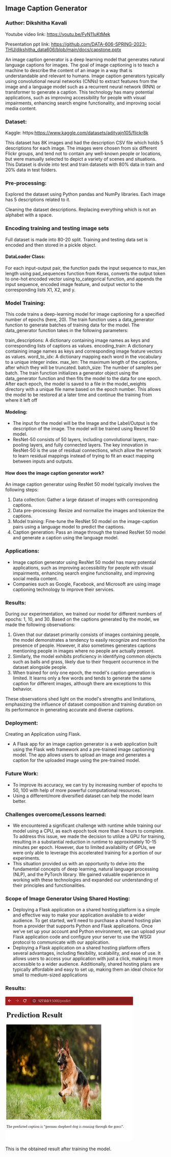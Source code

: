 
## Image Caption Generator

### Author: Dikshitha Kavali

Youtube video link: https://youtu.be/FyN11uKtMek

Presentation ppt link: https://github.com/DATA-606-SPRING-2023-THU/dikshitha_data606/blob/main/docs/capstone.pptx

An image caption generator is a deep learning model that generates natural language captions for images. The goal of image captioning is to teach a machine to describe the content of an image in a way that is understandable and relevant to humans. Image caption generators typically using convolutional neural networks (CNNs) to extract features from the image and a language model such as a recurrent neural network (RNN) or transformer to generate a caption. This technology has many potential applications, such as improving accessibility for people with visual impairments, enhancing search engine functionality, and improving social media content.


### Dataset:

Kaggle: https:https://www.kaggle.com/datasets/adityajn105/flickr8k

This dataset has 8K images and had the description CSV file which holds 5 descriptions for each image. The images were chosen from six different Flickr groups, and tend not to contain any well-known people or locations, but were manually selected to depict a variety of scenes and situations. This Dataset is divide into test and train datasets with 80% data in train and 20% data in test folders.


### Pre-processing:

Explored the dataset using Python pandas and NumPy libraries. 
Each image has 5 descriptions related to it. 

Cleaning the dataset descriptions. Replacing everything which is not an alphabet with a space. 

### Encoding training and testing image sets
Full dataset is made into 80-20 split. Training and testing data set is encoded and then stored in a pickle object.

#### DataLoader Class: 
For each input-output pair, the function pads the input sequence to max_len length using pad_sequences function from Keras, converts the output token to one-hot encoded vector using to_categorical function, and appends the input sequence, encoded image feature, and output vector to the corresponding lists X1, X2, and y. 

### Model Training:
This code trains a deep-learning model for image captioning for a specified number of epochs (here, 20). The train function uses a data_generator function to generate batches of training data for the model. The data_generator function takes in the following parameters:

train_descriptions: A dictionary containing image names as keys and corresponding lists of captions as values.
encoding_train: A dictionary containing image names as keys and corresponding image feature vectors as values.
word_to_idx: A dictionary mapping each word in the vocabulary to a unique integer index.
max_len: The maximum length of the captions, after which they will be truncated.
batch_size: The number of samples per batch.
The train function initializes a generator object using the data_generator function and then fits the model to the data for one epoch. After each epoch, the model is saved to a file in the model_weights directory with a unique file name based on the epoch number. This allows the model to be restored at a later time and continue the training from where it left off

#### Modeling:
- The input for the model will be the Image and the Label/Output is the description of the image. The model will be trained using Resnet 50 model. 
- ResNet-50 consists of 50 layers, including convolutional layers, max-pooling layers, and fully connected layers. The key innovation in ResNet-50 is the use of residual connections, which allow the network to learn residual mappings instead of trying to fit an exact mapping between inputs and outputs.

#### How does the image caption generator work?
An image caption generator using ResNet 50 model typically involves the following steps:
1. Data collection: Gather a large dataset of images with corresponding captions.
2. Data pre-processing: Resize and normalize the images and tokenize the captions.
3. Model training: Fine-tune the ResNet 50 model on the image-caption pairs using a language model to predict the captions.
4. Caption generation: Pass an image through the trained ResNet 50 model and generate a caption using the language model.

### Applications:
- Image caption generator using ResNet 50 model has many potential applications, such as improving accessibility for people with visual impairments, enhancing search engine functionality, and improving social media content.
- Companies such as Google, Facebook, and Microsoft are using image captioning technology to improve their services.

### Results:
During our experimentation, we trained our model for different numbers of epochs: 1, 10, and 30. Based on the captions generated by the model, we made the following observations:

1. Given that our dataset primarily consists of images containing people, the model demonstrates a tendency to easily recognize and mention the presence of people. However, it also sometimes generates captions mentioning people in images where no people are actually present.
2. Similarly, the model exhibits proficiency in identifying common objects such as balls and grass, likely due to their frequent occurrence in the dataset alongside people.
3. When trained for only one epoch, the model's caption generation is limited. It learns only a few words and tends to generate the same caption for different images, although there are exceptions to this behavior.

These observations shed light on the model's strengths and limitations, emphasizing the influence of dataset composition and training duration on its performance in generating accurate and diverse captions.

### Deployment:
Creating an Application using Flask.
- A Flask app for an image caption generator is a web application built using the Flask web framework and a pre-trained image captioning model. The app allows users to upload an image and generates a caption for the uploaded image using the pre-trained model.

### Future Work:
- To improve its accuracy, we can try by increasing number of epochs to 50, 100 with help of more powerful computational resources.
- Using a different/more diversified dataset can help the model learn better.

### Challenges overcome/Lessons learned:
- We encountered a significant challenge with runtime while training our model using a CPU, as each epoch took more than 4 hours to complete. To address this issue, we made the decision to utilize a GPU for training, resulting in a substantial reduction in runtime to approximately 10-15 minutes per epoch. However, due to limited availability of GPUs, we were only able to leverage this accelerated training for a portion of our experiments.
- This situation provided us with an opportunity to delve into the fundamental concepts of deep learning, natural language processing (NLP), and the PyTorch library. We gained valuable experience in working with these technologies and expanded our understanding of their principles and functionalities.

### Scope of Image Generator Using Shared Hosting:
- Deploying a Flask application on a shared hosting platform is a simple and effective way to make your application available to a wider audience. To get started, we’ll need to purchase a shared hosting plan from a provider that supports Python and Flask applications. Once we’ve set up your account and Python environment, we can upload your Flask application code and configure your server to use the WSGI protocol to communicate with our application.
- Deploying a Flask application on a shared hosting platform offers several advantages, including flexibility, scalability, and ease of use. It allows users to access your application with just a click, making it more accessible to a wider audience. Additionally, shared hosting plans are typically affordable and easy to set up, making them an ideal choice for small to medium-sized applications

### Results:

<img src="pic1.png" width="400"/>

This is the obtained result after training the model.


